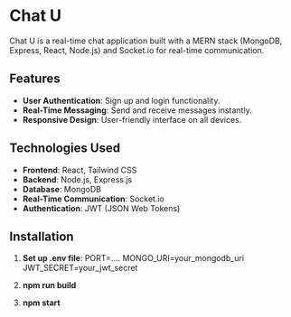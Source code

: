 # Chat U

Chat U is a real-time chat application built with a MERN stack (MongoDB, Express, React, Node.js) and Socket.io for real-time communication.

## Features

- **User Authentication**: Sign up and login functionality.
- **Real-Time Messaging**: Send and receive messages instantly.
- **Responsive Design**: User-friendly interface on all devices.

## Technologies Used

- **Frontend**: React, Tailwind CSS
- **Backend**: Node.js, Express.js
- **Database**: MongoDB
- **Real-Time Communication**: Socket.io
- **Authentication**: JWT (JSON Web Tokens)

## Installation

1. **Set up .env file**:
   PORT=....
   MONGO_URI=your_mongodb_uri
   JWT_SECRET=your_jwt_secret

2. **npm run build**
3. **npm start**

